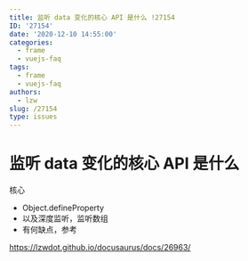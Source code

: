 ```yaml
---
title: 监听 data 变化的核心 API 是什么 !27154
ID: '27154'
date: '2020-12-10 14:55:00'
categories:
  - frame
  - vuejs-faq
tags:
  - frame
  - vuejs-faq
authors:
  - lzw
slug: /27154
type: issues
---
```


# 监听 data 变化的核心 API 是什么

核心

- Object.defineProperty
- 以及深度监听，监听数组
- 有何缺点，参考

https://lzwdot.github.io/docusaurus/docs/26963/
 
 
 
 
 
 
 
 
 
 
 
 
 
 
 
 
 
 
 
 
 
 
 
 
 
